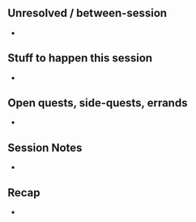 ## Unresolved / between-session
- 
## Stuff to happen this session
- 
## Open quests, side-quests, errands
- 
## Session Notes
- 
## Recap
- 